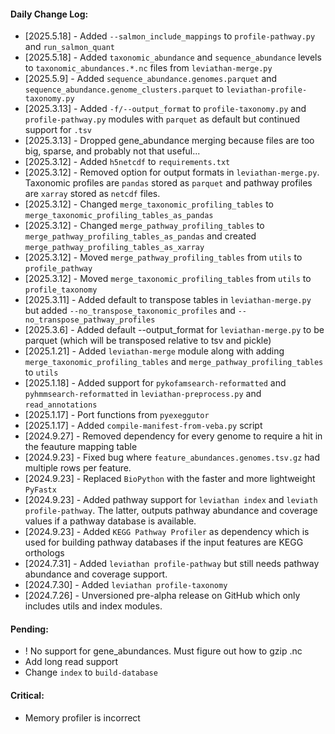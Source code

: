 #### Daily Change Log:
* [2025.5.18] - Added `--salmon_include_mappings` to `profile-pathway.py` and `run_salmon_quant`
* [2025.5.18] - Added `taxonomic_abundance` and `sequence_abundance` levels to `taxonomic_abundances.*.nc` files from `leviathan-merge.py`
* [2025.5.9] - Added `sequence_abundance.genomes.parquet` and `sequence_abundance.genome_clusters.parquet` to `leviathan-profile-taxonomy.py`
* [2025.3.13] - Added `-f/--output_format` to `profile-taxonomy.py` and `profile-pathway.py` modules with `parquet` as default but continued support for `.tsv`
* [2025.3.13] - Dropped gene_abundance merging because files are too big, sparse, and probably not that useful...
* [2025.3.12] - Added `h5netcdf` to `requirements.txt`
* [2025.3.12] - Removed option for output formats in `leviathan-merge.py`.  Taxonomic profiles are `pandas` stored as `parquet` and pathway profiles are `xarray` stored as `netcdf` files.
* [2025.3.12] - Changed `merge_taxonomic_profiling_tables` to `merge_taxonomic_profiling_tables_as_pandas`
* [2025.3.12] - Changed `merge_pathway_profiling_tables` to `merge_pathway_profiling_tables_as_pandas` and created `merge_pathway_profiling_tables_as_xarray`
* [2025.3.12] - Moved `merge_pathway_profiling_tables` from `utils` to `profile_pathway`
* [2025.3.12] - Moved `merge_taxonomic_profiling_tables` from `utils` to `profile_taxonomy`
* [2025.3.11] - Added default to transpose tables in `leviathan-merge.py` but added `--no_transpose_taxonomic_profiles` and `--no_transpose_pathway_profiles`
* [2025.3.6] - Added default --output_format for `leviathan-merge.py` to be parquet (which will be transposed relative to tsv and pickle)
* [2025.1.21] - Added `leviathan-merge` module along with adding `merge_taxonomic_profiling_tables` and `merge_pathway_profiling_tables` to `utils`
* [2025.1.18] - Added support for `pykofamsearch-reformatted` and `pyhmmsearch-reformatted` in `leviathan-preprocess.py` and `read_annotations`
* [2025.1.17] - Port functions from `pyexeggutor`
* [2025.1.17] - Added `compile-manifest-from-veba.py` script
* [2024.9.27] - Removed dependency for every genome to require a hit in the feauture mapping table
* [2024.9.23] - Fixed bug where `feature_abundances.genomes.tsv.gz` had multiple rows per feature.
* [2024.9.23] - Replaced `BioPython` with the faster and more lightweight `PyFastx`
* [2024.9.23] - Added pathway support for `leviathan index` and `leviath profile-pathway`.  The latter, outputs pathway abundance and coverage values if a pathway database is available.
* [2024.9.23] - Added `KEGG Pathway Profiler` as dependency which is used for building pathway databases if the input features are KEGG orthologs
* [2024.7.31] - Added `leviathan profile-pathway` but still needs pathway abundance and coverage support.
* [2024.7.30] - Added `leviathan profile-taxonomy`
* [2024.7.26] - Unversioned pre-alpha release on GitHub which only includes utils and index modules.  

#### Pending: 
* ! No support for gene_abundances.  Must figure out how to gzip .nc
* Add long read support
* Change `index` to `build-database`

#### Critical:
* Memory profiler is incorrect
